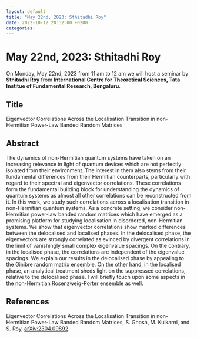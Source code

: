 ```yaml
---
layout: default
title: "May 22nd, 2023: Sthitadhi Roy"
date: 2022-10-12 20:32:00 +0200
categories:
---
```


# May 22nd, 2023: Sthitadhi Roy

On Monday, May 22nd, 2023 from 11 am to 12 am we will host a seminar by **Sthitadhi Roy** from **International Centre for Theoretical Sciences, Tata Institue of Fundamental Research, Bengaluru**. 

## Title

Eigenvector Correlations Across the Localisation Transition in non-Hermitian Power-Law Banded Random Matrices

## Abstract 

The dynamics of non-Hermitian quantum systems have taken on an increasing relevance in light of quantum devices which are not perfectly isolated from their environment. The interest in them also stems from their fundamental differences from their Hermitian counterparts, particularly with regard to their spectral and eigenvector correlations. These correlations form the fundamental building block for understanding the dynamics of quantum systems as almost all other correlations can be reconstructed from it. In this work, we study such correlations across a localisation transition in non-Hermitian quantum systems. As a concrete setting, we consider non-Hermitian power-law banded random matrices which have emerged as a promising platform for studying localisation in disordered, non-Hermitian systems. We show that eigenvector correlations show marked differences between the delocalised and localised phases. In the delocalised phase, the eigenvectors are strongly correlated as evinced by divergent correlations in the limit of vanishingly small complex eigenvalue spacings. On the contrary, in the localised phase, the correlations are independent of the eigenvalue spacings. We explain our results in the delocalised phase by appealing to the Ginibre random matrix ensemble. On the other hand, in the localised phase, an analytical treatment sheds light on the suppressed correlations, relative to the delocalised phase. I will briefly touch upon some aspects in the non-Hermitian Rosenzweig-Porter ensemble as well.

## References

Eigenvector Correlations Across the Localisation Transition in non-Hermitian Power-Law Banded Random Matrices, S. Ghosh, M. Kulkarni, and S. Roy, [arXiv:2304.09892](https://arxiv.org/abs/2304.09892).






